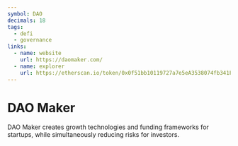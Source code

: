 ```yaml
---
symbol: DAO
decimals: 18
tags:
  - defi
  - governance
links:
  - name: website
    url: https://daomaker.com/
  - name: explorer
    url: https://etherscan.io/token/0x0f51bb10119727a7e5eA3538074fb341F56B09Ad
---
```


# DAO Maker

DAO Maker creates growth technologies and funding frameworks for startups, while simultaneously reducing risks for investors.
